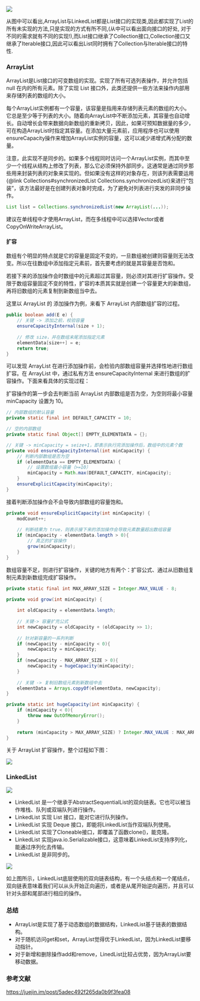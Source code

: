![](1/1.png)

从图中可以看出,ArrayList与LinkedList都是List接口的实现类,因此都实现了List的所有未实现的方法,只是实现的方式有所不同,(从中可以看出面向接口的好处, 对于不同的需求就有不同的实现!),而List接口继承了Collection接口,Collection接口又继承了Iterable接口,因此可以看出List同时拥有了Collection与Iterable接口的特性.
### ArrayList
ArrayList是List接口的可变数组的实现。实现了所有可选列表操作，并允许包括 null 在内的所有元素。除了实现 List 接口外，此类还提供一些方法来操作内部用来存储列表的数组的大小。

每个ArrayList实例都有一个容量，该容量是指用来存储列表元素的数组的大小。它总是至少等于列表的大小。随着向ArrayList中不断添加元素，其容量也自动增长。自动增长会带来数据向新数组的重新拷贝，因此，如果可预知数据量的多少，可在构造ArrayList时指定其容量。在添加大量元素前，应用程序也可以使用ensureCapacity操作来增加ArrayList实例的容量，这可以减少递增式再分配的数量。

注意，此实现不是同步的。如果多个线程同时访问一个ArrayList实例，而其中至少一个线程从结构上修改了列表，那么它必须保持外部同步。这通常是通过同步那些用来封装列表的对象来实现的。但如果没有这样的对象存在，则该列表需要运用{@link Collections#synchronizedList Collections.synchronizedList}来进行“包装”，该方法最好是在创建列表对象时完成，为了避免对列表进行突发的非同步操作。

```java
List list = Collections.synchronizedList(new ArrayList(...));
```

建议在单线程中才使用ArrayList，而在多线程中可以选择Vector或者CopyOnWriteArrayList。
#### 扩容
数组有个明显的特点就是它的容量是固定不变的，一旦数组被创建则容量则无法改变。所以在往数组中添加指定元素前，首先要考虑的就是其容量是否饱和。

若接下来的添加操作会时数组中的元素超过其容量，则必须对其进行扩容操作。受限于数组容量固定不变的特性，扩容的本质其实就是创建一个容量更大的新数组，再将旧数组的元素复制到新数组当中去。

这里以 ArrayList 的 添加操作为例，来看下 ArrayList 内部数组扩容的过程。
```java
public boolean add(E e) {
	// 关键 -> 添加之前，校验容量
	ensureCapacityInternal(size + 1); 
	
	// 修改 size，并在数组末尾添加指定元素
	elementData[size++] = e;
	return true;
}
```
可以发现 ArrayList 在进行添加操作前，会检验内部数组容量并选择性地进行数组扩容。在 ArrayList 中，通过私有方法 ensureCapacityInternal 来进行数组的扩容操作。下面来看具体的实现过程：

扩容操作的第一步会去判断当前 ArrayList 内部数组是否为空，为空则将最小容量 minCapacity 设置为 10。
```java
// 内部数组的默认容量
private static final int DEFAULT_CAPACITY = 10;

// 空的内部数组
private static final Object[] EMPTY_ELEMENTDATA = {};

// 关键 -> minCapacity = seize+1，即表示执行完添加操作后，数组中的元素个数 
private void ensureCapacityInternal(int minCapacity) {
	// 判断内部数组是否为空
	if (elementData == EMPTY_ELEMENTDATA) {
		// 设置数组最小容量（>=10）
		minCapacity = Math.max(DEFAULT_CAPACITY, minCapacity);
	}
	ensureExplicitCapacity(minCapacity);
}
```
接着判断添加操作会不会导致内部数组的容量饱和。
```java
private void ensureExplicitCapacity(int minCapacity) {
	modCount++;
	
	// 判断结果为 true，则表示接下来的添加操作会导致元素数量超出数组容量
	if (minCapacity - elementData.length > 0){
		// 真正的扩容操作
		grow(minCapacity);
	}
}
```
数组容量不足，则进行扩容操作，关键的地方有两个：扩容公式、通过从旧数组复制元素到新数组完成扩容操作。
```java
private static final int MAX_ARRAY_SIZE = Integer.MAX_VALUE - 8;

private void grow(int minCapacity) {
	
	int oldCapacity = elementData.length;
	
	// 关键-> 容量扩充公式
	int newCapacity = oldCapacity + (oldCapacity >> 1);
	
	// 针对新容量的一系列判断
	if (newCapacity - minCapacity < 0){
		newCapacity = minCapacity;
	}
	if (newCapacity - MAX_ARRAY_SIZE > 0){
		newCapacity = hugeCapacity(minCapacity);
	}
		
	// 关键 -> 复制旧数组元素到新数组中去
	elementData = Arrays.copyOf(elementData, newCapacity);
}

private static int hugeCapacity(int minCapacity) {
	if (minCapacity < 0){
		throw new OutOfMemoryError();
	}
			
	return (minCapacity > MAX_ARRAY_SIZE) ? Integer.MAX_VALUE : MAX_ARRAY_SIZE;
}
```
关于 ArrayList 扩容操作，整个过程如下图：

![](1/2.png)

### LinkedList
![](1/3.png)

* LinkedList 是一个继承于AbstractSequentialList的双向链表。它也可以被当作堆栈、队列或双端队列进行操作。
* LinkedList 实现 List 接口，能对它进行队列操作。
* LinkedList 实现 Deque 接口，即能将LinkedList当作双端队列使用。
* LinkedList 实现了Cloneable接口，即覆盖了函数clone()，能克隆。
* LinkedList 实现java.io.Serializable接口，这意味着LinkedList支持序列化，能通过序列化去传输。
* LinkedList 是非同步的。

![](1/4.png)

如上图所示，LinkedList底层使用的双向链表结构，有一个头结点和一个尾结点，双向链表意味着我们可以从头开始正向遍历，或者是从尾开始逆向遍历，并且可以针对头部和尾部进行相应的操作。
### 总结

* ArrayList是实现了基于动态数组的数据结构，LinkedList基于链表的数据结构。
* 对于随机访问get和set，ArrayList觉得优于LinkedList，因为LinkedList要移动指针。
* 对于新增和删除操作add和remove，LinedList比较占优势，因为ArrayList要移动数据。

### 参考文献
https://juejin.im/post/5adec492f265da0b9f3fea08
